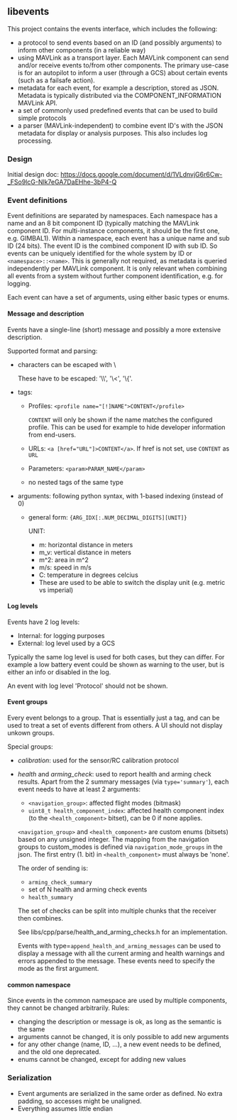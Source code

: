 ## libevents

This project contains the events interface, which includes the following:
- a protocol to send events based on an ID (and possibly arguments) to inform other components (in a reliable way)
- using MAVLink as a transport layer.
  Each MAVLink component can send and/or receive events to/from other components.
  The primary use-case is for an autopilot to inform a user (through a GCS) about certain events (such as a failsafe action).
- metadata for each event, for example a description, stored as JSON.
  Metadata is typically distributed via the COMPONENT_INFORMATION MAVLink API.
- a set of commonly used predefined events that can be used to build simple protocols
- a parser (MAVLink-independent) to combine event ID's with the JSON metadata for display or analysis purposes.
  This also includes log processing.

### Design
Initial design doc: https://docs.google.com/document/d/1VLdnvjG6r6Cw-_FSo9lcG-Nlk7eGA7DaEHhe-3bP4-Q

### Event definitions
Event definitions are separated by namespaces.
Each namespace has a name and an 8 bit component ID (typically matching the MAVLink component ID. For multi-instance components, it should be the first one, e.g. GIMBAL1).
Within a namespace, each event has a unique name and sub ID (24 bits). The event ID is the combined component ID with sub ID.
So events can be uniquely identified for the whole system by ID or `<namespace>::<name>`.
This is generally not required, as metadata is queried independently per MAVLink component. It is only relevant when combining all events from a system without further component identification, e.g. for logging.

Each event can have a set of arguments, using either basic types or enums.

#### Message and description
Events have a single-line (short) message and possibly a more extensive description.

Supported format and parsing:
- characters can be escaped with \\

  These have to be escaped: '\\\\', '\\<', '\\{'.
- tags:
  - Profiles: `<profile name="[!]NAME">CONTENT</profile>`

    `CONTENT` will only be shown if the name matches the configured profile.
	This can be used for example to hide developer information from end-users.
  - URLs: `<a [href="URL"]>CONTENT</a>`.
    If href is not set, use `CONTENT` as `URL`
  - Parameters: `<param>PARAM_NAME</param>`
  - no nested tags of the same type
- arguments: following python syntax, with 1-based indexing (instead of 0)
  - general form: `{ARG_IDX[:.NUM_DECIMAL_DIGITS][UNIT]}`

    UNIT:
      - m: horizontal distance in meters
      - m_v: vertical distance in meters
      - m^2: area in m^2
      - m/s: speed in m/s
      - C: temperature in degrees celcius
      - These are used to be able to switch the display unit (e.g. metric vs
        imperial)

#### Log levels
Events have 2 log levels:
- Internal: for logging purposes
- External: log level used by a GCS

Typically the same log level is used for both cases, but they can differ.
For example a low battery event could be shown as warning to the user, but is either an info or disabled in the log.

An event with log level 'Protocol' should not be shown.

#### Event groups
Every event belongs to a group. That is essentially just a tag, and can be used to treat a set of events different from others.
A UI should not display unkown groups.

Special groups:
- *calibration*: used for the sensor/RC calibration protocol
- *health* and *arming_check*: used to report health and arming check results.
  Apart from the 2 summary messages (via `type='summary'`), each event needs to have at least 2 arguments:
  - `<navigation_group>`: affected flight modes (bitmask)
  - `uint8_t health_component_index`: affected health component index (to the `<health_component>` bitset), can be 0 if none applies.

  `<navigation_group>` and `<health_component>` are custom enums (bitsets) based on any unsigned integer.
  The mapping from the navigation groups to custom_modes is defined via `navigation_mode_groups` in the json.
  The first entry (1. bit) in `<health_component>` must always be 'none'.

  The order of sending is:
  - `arming_check_summary`
  - set of N health and arming check events
  - `health_summary`

  The set of checks can be split into multiple chunks that the receiver then combines.

  See libs/cpp/parse/health_and_arming_checks.h for an implementation.

  Events with type=`append_health_and_arming_messages` can be used to display a message with all the current arming and health warnings and errors appended to the message.
  These events need to specify the mode as the first argument.

#### common namespace
Since events in the common namespace are used by multiple components, they cannot be changed arbitrarily.
Rules:
- changing the description or message is ok, as long as the semantic is the same
- arguments cannot be changed, it is only possible to add new arguments
- for any other change (name, ID, ...), a new event needs to be defined, and the old one deprecated.
- enums cannot be changed, except for adding new values

### Serialization
- Event arguments are serialized in the same order as defined.
  No extra padding, so accesses might be unaligned.
- Everything assumes little endian



